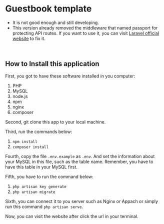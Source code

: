# Guestbook template

* It is not good enough and still developing.
* This version already removed the middleware that named passport for protecting API routes. If you want to use it, you can visit [Laravel official website](https://laravel.com/docs/9.x/passport#main-content) to fix it.


<br>

## How to Install this application
First, you got to have these software installed in you computer:
1. PHP
2. MySQL
3. node.js
4. npm
5. nginx
6. composer

Second, git clone this app to your local machine.

Third, run the commands below:
1. `npm install`
2. `composer install`

Fourth, copy the file `.env.example` as `.env`. And set the information about your MySQL in this file, such as the table name. Remember, you have to have this table in your MySQL first.

Fifth, you have to run the command below:
1. `php artisan key generate`
2. `php artisan migrate`

Sixth, you can connect it to you server such as Nginx or Appach or simply run this command `php artisan serve`.

Now, you can visit the website after click the url in your terminal.


<br>
<!-- ---
### If you do not want to deploy by yourself, you can visit [this website](http://172.104.70.118/)  to see what it looks like.

And if you don't want to sign-up for this website, you can use this account to log-in:

1. user: testuser
2. password: test123 

--- -->
